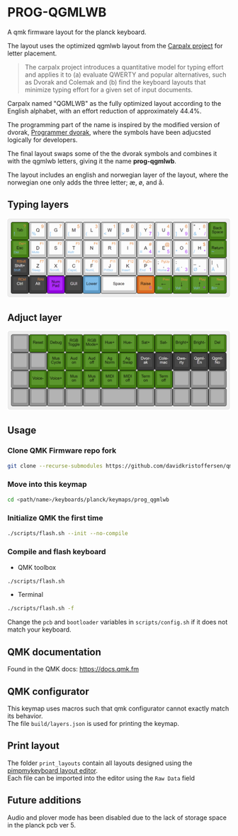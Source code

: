 # PROG-QGMLWB

A qmk firmware layout for the planck keyboard.

The layout uses the optimized qgmlwb layout from the [Carpalx project](http://mkweb.bcgsc.ca/carpalx) for letter placement.

> The carpalx project introduces a quantitative model for typing effort and applies it to (a) evaluate QWERTY and popular alternatives, such as Dvorak and Colemak and (b) find the keyboard layouts that minimize typing effort for a given set of input documents.

Carpalx named "QGMLWB" as the fully optimized layout according to the English alphabet, with an effort reduction of approximately 44.4%.

The programming part of the name is inspired by the modified version of dvorak, [Programmer dvorak](http://programmer-dvorak.appspot.com), where the symbols have been adjucsted logically for developers.

The final layout swaps some of the the dvorak symbols and combines it with the qgmlwb letters, giving it the name **prog-qgmlwb**.

The layout includes an english and norwegian layer of the layout, where the norwegian one only adds the three letter; æ, ø, and å.

## Typing layers

![Typing layers](./print_layout/layout_df.png)

## Adjuct layer

![Adjust layer](./print_layout/layout_adjust.png)

## Usage

### Clone QMK Firmware repo fork

```bash
git clone --recurse-submodules https://github.com/davidkristoffersen/qmk_firmware.git <path/name>
```

### Move into this keymap

```bash
cd <path/name>/keyboards/planck/keymaps/prog_qgmlwb
```

### Initialize QMK the first time

```bash
./scripts/flash.sh --init --no-compile
```

### Compile and flash keyboard

- QMK toolbox

```bash
./scripts/flash.sh
```

- Terminal

```bash
./scripts/flash.sh -f
```

Change the `pcb` and `bootloader` variables in `scripts/config.sh` if it does not match your keyboard.

## QMK documentation

Found in the QMK docs: <https://docs.qmk.fm>

## QMK configurator

This keymap uses macros such that qmk configurator cannot exactly match its behavior.  
The file `build/layers.json` is used for printing the keymap.

## Print layout

The folder `print_layouts` contain all layouts designed using the [pimpmykeyboard layout editor](http://www.keyboard-layout-editor.com).  
Each file can be imported into the editor using the `Raw Data` field

## Future additions

Audio and plover mode has been disabled due to the lack of storage space in the planck pcb ver 5.
